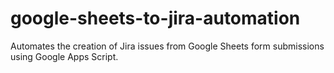 # google-sheets-to-jira-automation
Automates the creation of Jira issues from Google Sheets form submissions using Google Apps Script.
